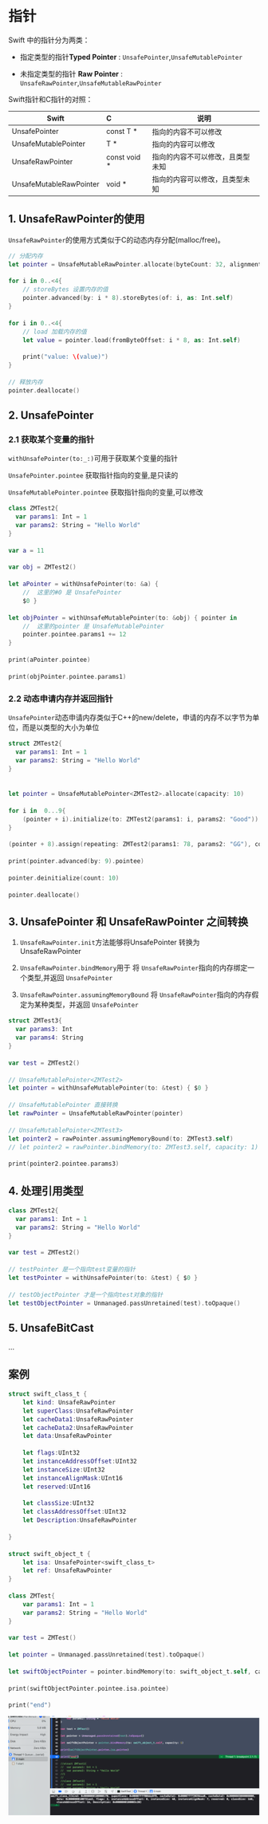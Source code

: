 # 指针

Swift 中的指针分为两类：

- 指定类型的指针**Typed Pointer** : `UnsafePointer`,`UnsafeMutablePointer`
   
- 未指定类型的指针 **Raw Pointer** : `UnsafeRawPointer`,`UnsafeMutableRawPointer`

Swift指针和C指针的对照：

Swift|C|说明
-|:-|-
UnsafePointer<T>|const T *|指向的内容不可以修改
UnsafeMutablePointer<T>| T *|指向的内容可以修改
UnsafeRawPointer|const void *|指向的内容不可以修改，且类型未知
UnsafeMutableRawPointer| void *|指向的内容可以修改，且类型未知

## 1. UnsafeRawPointer的使用

`UnsafeRawPointer`的使用方式类似于C的动态内存分配(malloc/free)。

```swift
// 分配内存
let pointer = UnsafeMutableRawPointer.allocate(byteCount: 32, alignment: 8)

for i in 0..<4{
    // storeBytes 设置内存的值
    pointer.advanced(by: i * 8).storeBytes(of: i, as: Int.self)
}

for i in 0..<4{
    // load 加载内存的值
    let value = pointer.load(fromByteOffset: i * 8, as: Int.self)
    
    print("value: \(value)")
}

// 释放内存
pointer.deallocate()
```

## 2. UnsafePointer

### 2.1 获取某个变量的指针

`withUnsafePointer(to:_:)`可用于获取某个变量的指针

`UnsafePointer.pointee` 获取指针指向的变量,是只读的

`UnsafeMutablePointer.pointee` 获取指针指向的变量,可以修改



```swift
class ZMTest2{
  var params1: Int = 1
  var params2: String = "Hello World"
}

var a = 11

var obj = ZMTest2()

let aPointer = withUnsafePointer(to: &a) { 
    //  这里的#0 是 UnsafePointer
    $0 }

let objPointer = withUnsafeMutablePointer(to: &obj) { pointer in 
    //  这里的pointer 是 UnsafeMutablePointer
    pointer.pointee.params1 += 12  
}

print(aPointer.pointee)

print(objPointer.pointee.params1)
```

### 2.2 动态申请内存并返回指针

`UnsafePointer`动态申请内存类似于C++的new/delete，申请的内存不以字节为单位，而是以类型的大小为单位

```swift 
struct ZMTest2{
  var params1: Int = 1
  var params2: String = "Hello World"
}


let pointer = UnsafeMutablePointer<ZMTest2>.allocate(capacity: 10)

for i in  0...9{
    (pointer + i).initialize(to: ZMTest2(params1: i, params2: "Good"))
}

(pointer + 8).assign(repeating: ZMTest2(params1: 78, params2: "GG"), count: 2)

print(pointer.advanced(by: 9).pointee)

pointer.deinitialize(count: 10)

pointer.deallocate()
```

## 3. UnsafePointer 和 UnsafeRawPointer 之间转换

1. `UnsafeRawPointer.init`方法能够将UnsafePointer 转换为 UnsafeRawPointer

2. `UnsafeRawPointer.bindMemory`用于 将 `UnsafeRawPointer`指向的内存绑定一个类型,并返回
`UnsafePointer`

3. `UnsafeRawPointer.assumingMemoryBound` 将 `UnsafeRawPointer`指向的内存假定为某种类型，并返回
`UnsafePointer`

```swift
struct ZMTest3{
  var params3: Int
  var params4: String
}

var test = ZMTest2()

// UnsafeMutablePointer<ZMTest2>
let pointer = withUnsafeMutablePointer(to: &test) { $0 }

// UnsafeMutablePointer 直接转换
let rawPointer = UnsafeMutableRawPointer(pointer)

// UnsafeMutablePointer<ZMTest3>
let pointer2 = rawPointer.assumingMemoryBound(to: ZMTest3.self)
// let pointer2 = rawPointer.bindMemory(to: ZMTest3.self, capacity: 1)

print(pointer2.pointee.params3)
```

## 4. 处理引用类型

```swift
class ZMTest2{
  var params1: Int = 1
  var params2: String = "Hello World"
}

var test = ZMTest2()

// testPointer 是一个指向test变量的指针
let testPointer = withUnsafePointer(to: &test) { $0 }

// testObjectPointer 才是一个指向test对象的指针
let testObjectPointer = Unmanaged.passUnretained(test).toOpaque()
```
## 5. UnsafeBitCast

...

## 案例

```swift
struct swift_class_t {
    let kind: UnsafeRawPointer
    let superClass:UnsafeRawPointer
    let cacheData1:UnsafeRawPointer
    let cacheData2:UnsafeRawPointer
    let data:UnsafeRawPointer

    let flags:UInt32
    let instanceAddressOffset:UInt32
    let instanceSize:UInt32
    let instanceAlignMask:UInt16
    let reserved:UInt16

    let classSize:UInt32
    let classAddressOffset:UInt32
    let Description:UnsafeRawPointer

}

struct swift_object_t {
    let isa: UnsafePointer<swift_class_t>
    let ref: UnsafeRawPointer
}

class ZMTest{
    var params1: Int = 1
    var params2: String = "Hello World"
}

var test = ZMTest()

let pointer = Unmanaged.passUnretained(test).toOpaque()

let swiftObjectPointer = pointer.bindMemory(to: swift_object_t.self, capacity: 1)

print(swiftObjectPointer.pointee.isa.pointee)

print("end")
```

![](https://github.com/existorlive/existorlivepic/raw/master/%E6%88%AA%E5%B1%8F2021-08-05%20%E4%B8%8A%E5%8D%889.42.07.png)